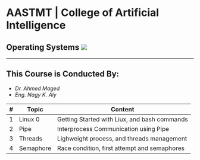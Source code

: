 # AASTMT | College of Artificial Intelligence
## Operating Systems ![](https://img.shields.io/badge/Semester-Spring--2024-success)
---
## This Course is Conducted By:
- _Dr. Ahmed Maged_
- _Eng. Nagy K. Aly_

| # | Topic | Content |
| ------ | ------ | ------ |
| 1 | Linux 0 | Getting Started with Liux, and bash commands |
| 2 | Pipe | Interprocess Communication using Pipe |
| 3 | Threads | Lighweight process, and threads management |
| 4 | Semaphore | Race condition, first attempt and semaphores |

